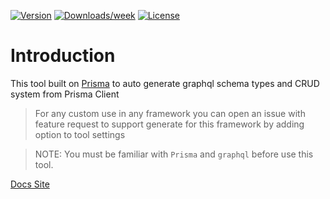 [![Version](https://img.shields.io/npm/v/@prisma-tools/sdl.svg)](https://npmjs.org/package/@prisma-tools/sdl)
[![Downloads/week](https://img.shields.io/npm/dw/@prisma-tools/sdl.svg)](https://npmjs.org/package/@prisma-tools/sdl)
[![License](https://img.shields.io/npm/l/@prisma-tools/sdl.svg)](https://prisma-tools.ahmedelywa.com/)

# Introduction

This tool built on [Prisma](https://prisma.io) to auto generate graphql schema types and CRUD system from Prisma Client

> For any custom use in any framework you can open an issue with feature request to support generate for this framework by adding option to tool settings

> NOTE: You must be familiar with `Prisma` and `graphql` before use this tool.

[Docs Site](https://prisma-tools.ahmedelywa.com/sdl)
